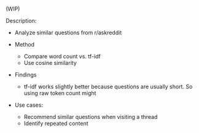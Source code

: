 (WIP)

Description:
* Analyze similar questions from r/askreddit
* Method
    - Compare word count vs. tf-idf
    - Use cosine similarity

* Findings
    - tf-idf works slightly better because questions are usually short. So using raw token count might 

* Use cases:
    - Recommend similar questions when visiting a thread
    - Identify repeated content